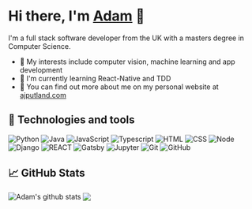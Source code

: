 # Hi there, I'm [Adam](https://www.ajputland.com/) 👋

I'm a full stack software developer from the UK with a masters degree in Computer Science.  

- 🚀 My interests include computer vision, machine learning and app development
- 🌱  I'm currently learning React-Native and TDD
- 📰 You can find out more about me on my personal website at [ajputland.com](https://ajputland.com)


## 🔧 Technologies and tools
![Python](https://img.shields.io/badge/-Python-05122A?style=flat&logo=python) ![Java](https://img.shields.io/badge/-Java-05122A?style=flat&logo=Java&logoColor=FFA518) ![JavaScript](https://img.shields.io/badge/-JavaScript-05122A?style=flat&logo=javascript) ![Typescript](https://img.shields.io/badge/-TypeScript-05122A?style=flat&logo=typescript) ![HTML](https://img.shields.io/badge/-HTML-05122A?style=flat&logo=HTML5) ![CSS](https://img.shields.io/badge/-CSS-05122A?style=flat&logo=CSS3&logoColor=1572B6) ![Node](https://img.shields.io/badge/Node.js-05122A?style=flat&logo=node.js) ![Django](https://img.shields.io/badge/Django-05122A?style=flat&logo=django)  ![REACT](https://img.shields.io/badge/React-05122A?style=flat&logo=react) ![Gatsby](https://img.shields.io/badge/Gatsby-05122A?style=flat&logo=gatsby) ![Jupyter](https://img.shields.io/badge/Jupyter-05122A?style=flat&logo=jupyter) ![Git](https://img.shields.io/badge/-Git-05122A?style=flat&logo=git) ![GitHub](https://img.shields.io/badge/-GitHub-05122A?style=flat&logo=github)

## &#x1f4c8; GitHub Stats

<a>
  <img align="center" src="https://github-readme-stats.vercel.app/api?username=AJPutland&show_icons=true&include_all_commits=true&theme=nord&line_height=27" alt="Adam's github stats" />
</a>
<a>
  <img align="center" src="https://github-readme-stats.vercel.app/api/top-langs/?username=AJPutland&theme=nord&langs_count=3" />
</a>
